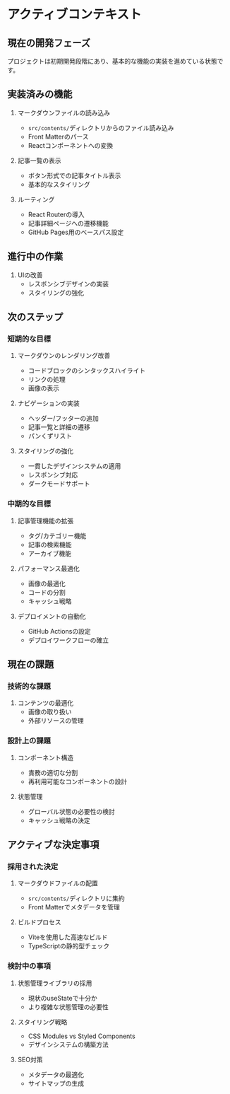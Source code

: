# アクティブコンテキスト

## 現在の開発フェーズ
プロジェクトは初期開発段階にあり、基本的な機能の実装を進めている状態です。

## 実装済みの機能
1. マークダウンファイルの読み込み
   - `src/contents/`ディレクトリからのファイル読み込み
   - Front Matterのパース
   - Reactコンポーネントへの変換

2. 記事一覧の表示
   - ボタン形式での記事タイトル表示
   - 基本的なスタイリング

3. ルーティング
   - React Routerの導入
   - 記事詳細ページへの遷移機能
   - GitHub Pages用のベースパス設定

## 進行中の作業
1. UIの改善
   - レスポンシブデザインの実装
   - スタイリングの強化

## 次のステップ

### 短期的な目標
1. マークダウンのレンダリング改善
   - コードブロックのシンタックスハイライト
   - リンクの処理
   - 画像の表示

2. ナビゲーションの実装
   - ヘッダー/フッターの追加
   - 記事一覧と詳細の遷移
   - パンくずリスト

3. スタイリングの強化
   - 一貫したデザインシステムの適用
   - レスポンシブ対応
   - ダークモードサポート

### 中期的な目標
1. 記事管理機能の拡張
   - タグ/カテゴリー機能
   - 記事の検索機能
   - アーカイブ機能

2. パフォーマンス最適化
   - 画像の最適化
   - コードの分割
   - キャッシュ戦略

3. デプロイメントの自動化
   - GitHub Actionsの設定
   - デプロイワークフローの確立

## 現在の課題

### 技術的な課題
1. コンテンツの最適化
   - 画像の取り扱い
   - 外部リソースの管理

### 設計上の課題
1. コンポーネント構造
   - 責務の適切な分割
   - 再利用可能なコンポーネントの設計

2. 状態管理
   - グローバル状態の必要性の検討
   - キャッシュ戦略の決定

## アクティブな決定事項

### 採用された決定
1. マークダウドファイルの配置
   - `src/contents/`ディレクトリに集約
   - Front Matterでメタデータを管理

2. ビルドプロセス
   - Viteを使用した高速なビルド
   - TypeScriptの静的型チェック

### 検討中の事項
1. 状態管理ライブラリの採用
   - 現状のuseStateで十分か
   - より複雑な状態管理の必要性

2. スタイリング戦略
   - CSS Modules vs Styled Components
   - デザインシステムの構築方法

3. SEO対策
   - メタデータの最適化
   - サイトマップの生成
